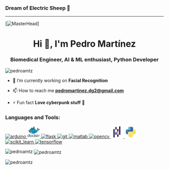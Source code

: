 ### Dream of Electric Sheep :sheep:
---
[![MasterHead](https://imgs.search.brave.com/ilgm53KX1vjivtd4kjj61AUwnO4O9xBMXabQnWpK9X0/rs:fit:860:0:0/g:ce/aHR0cHM6Ly93d3cu/bGFuZ3dlaWxlZGlj/aC5uZXQvd3AtY29u/dGVudC91cGxvYWRz/LzIwMTYvMTEvV2Fu/ZWVsbGFfMDEuZ2lm.gif)]
<h1 align="center">Hi 👋, I'm Pedro Martínez</h1>
<h3 align="center">Biomedical Engineer, AI & ML enthusiast, Python Developer</h3>

<p align="left"> <img src="https://komarev.com/ghpvc/?username=pedroamtz&label=Profile%20views&color=0e75b6&style=flat" alt="pedroamtz" /> </p>

- 🔭 I’m currently working on **Facial Recognition**

- 📫 How to reach me **pedromartinez.dg2@gmail.com**

- ⚡ Fun fact **Love cyberpunk stuff** :robot:

<p align="left">
</p>

<h3 align="left">Languages and Tools:</h3>
<p align="left"> <a href="https://www.arduino.cc/" target="_blank" rel="noreferrer"> <img src="https://cdn.worldvectorlogo.com/logos/arduino-1.svg" alt="arduino" width="40" height="40"/> </a> <a href="https://www.docker.com/" target="_blank" rel="noreferrer"> <img src="https://raw.githubusercontent.com/devicons/devicon/master/icons/docker/docker-original-wordmark.svg" alt="docker" width="40" height="40"/> </a> <a href="https://flask.palletsprojects.com/" target="_blank" rel="noreferrer"> <img src="https://www.vectorlogo.zone/logos/pocoo_flask/pocoo_flask-icon.svg" alt="flask" width="40" height="40"/> </a> <a href="https://git-scm.com/" target="_blank" rel="noreferrer"> <img src="https://www.vectorlogo.zone/logos/git-scm/git-scm-icon.svg" alt="git" width="40" height="40"/> </a> <a href="https://www.mathworks.com/" target="_blank" rel="noreferrer"> <img src="https://upload.wikimedia.org/wikipedia/commons/2/21/Matlab_Logo.png" alt="matlab" width="40" height="40"/> </a> <a href="https://opencv.org/" target="_blank" rel="noreferrer"> <img src="https://www.vectorlogo.zone/logos/opencv/opencv-icon.svg" alt="opencv" width="40" height="40"/> </a> <a href="https://pandas.pydata.org/" target="_blank" rel="noreferrer"> <img src="https://raw.githubusercontent.com/devicons/devicon/2ae2a900d2f041da66e950e4d48052658d850630/icons/pandas/pandas-original.svg" alt="pandas" width="40" height="40"/> </a> <a href="https://www.python.org" target="_blank" rel="noreferrer"> <img src="https://raw.githubusercontent.com/devicons/devicon/master/icons/python/python-original.svg" alt="python" width="40" height="40"/> </a> <a href="https://scikit-learn.org/" target="_blank" rel="noreferrer"> <img src="https://upload.wikimedia.org/wikipedia/commons/0/05/Scikit_learn_logo_small.svg" alt="scikit_learn" width="40" height="40"/> </a> <a href="https://www.tensorflow.org" target="_blank" rel="noreferrer"> <img src="https://www.vectorlogo.zone/logos/tensorflow/tensorflow-icon.svg" alt="tensorflow" width="40" height="40"/> </a> </p>

<p><img align="left" src="https://github-readme-stats.vercel.app/api/top-langs?username=pedroamtz&show_icons=true&locale=en&layout=compact" alt="pedroamtz" /></p>

<p>&nbsp;<img align="center" src="https://github-readme-stats.vercel.app/api?username=pedroamtz&show_icons=true&locale=en" alt="pedroamtz" /></p>

<p><img align="center" src="https://github-readme-streak-stats.herokuapp.com/?user=pedroamtz&" alt="pedroamtz" /></p>

<!--
**PedroAMtz/PedroAMtz** is a ✨ _special_ ✨ repository because its `README.md` (this file) appears on your GitHub profile.

Here are some ideas to get you started:

- 🔭 I’m currently working on ...
- 🌱 I’m currently learning ...
- 👯 I’m looking to collaborate on ...
- 🤔 I’m looking for help with ...
- 💬 Ask me about ...
- 📫 How to reach me: ...
- 😄 Pronouns: ...
- ⚡ Fun fact: ...
-->
